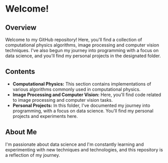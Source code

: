 # Welcome!

## Overview
Welcome to my GitHub repository! Here, you'll find a collection of computational physics algorithms, image processing and computer vision techniques. I've also begun my journey into programming with a focus on data science, and you'll find my personal projects in the designated folder.

## Contents
- **Computational Physics:** This section contains implementations of various algorithms commonly used in computational physics.
- **Image Processing and Computer Vision:** Here, you'll find code related to image processing and computer vision tasks.
- **Personal Projects:** In this folder, I've documented my journey into programming, with a focus on data science. You'll find my personal projects and experiments here.

## About Me
I'm passionate about data science and I'm constantly learning and experimenting with new techniques and technologies, and this repository is a reflection of my journey.

